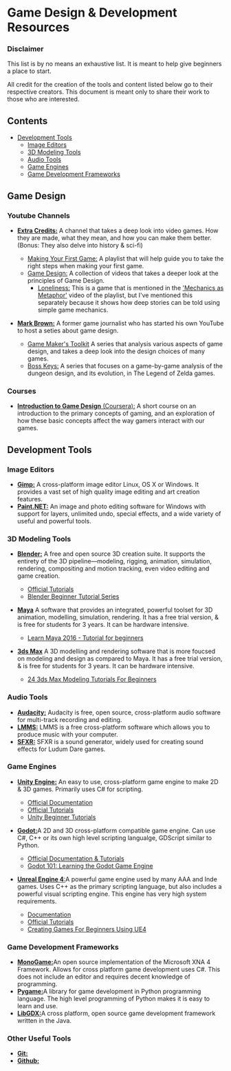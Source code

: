 # Game Design & Development Resources

### Disclaimer

This list is by no means an exhaustive list. It is meant to help give beginners a place to start.

All credit for the creation of the tools and content listed below go to their respective creators. This document is meant only to share their work to those who are interested.
## Contents
* [Development Tools](#development-tools)
    + [Image Editors](#image-editors)
    + [3D Modeling Tools](#3d-modeling-tools)
    + [Audio Tools](#audio-tools)
    + [Game Engines](#game-engines)
    + [Game Development Frameworks](#game-development-frameworks)

## Game Design

### Youtube Channels
* [**Extra Credits:**](https://www.youtube.com/channel/UCCODtTcd5M1JavPCOr_Uydg) A channel that takes a deep look into video games. How they are made, what they mean, and how you can make them better. (Bonus: They also delve into history & sci-fi)
    + [Making Your First Game:](https://www.youtube.com/watch?v=z06QR-tz1_o&list=PLhyKYa0YJ_5C6QC36h5eApOyXtx98ehGi) A playlist that will help guide you to take the right steps when making your first game.
    + [Game Design:](https://www.youtube.com/watch?v=e31OSVZF77w&list=PLhyKYa0YJ_5BkTruCmaBBZ8z6cP9KzPiX&index=2) A collection of videos that takes a deeper look at the principles of Game Design.
      + [Loneliness:](http://www.necessarygames.com/my-games/loneliness/flash) This is a game that is mentioned in the ['Mechanics as Metaphor'](https://www.youtube.com/watch?v=4QwcI4iQt2Y&index=86&list=PLhyKYa0YJ_5BkTruCmaBBZ8z6cP9KzPiX) video of the playlist, but I've mentioned this separately because it shows how deep stories can be told using simple game mechanics.

* [**Mark Brown:**](https://www.youtube.com/channel/UCqJ-Xo29CKyLTjn6z2XwYAw) A former game journalist who has started his own YouTube to host a seties about game design.
    + [Game Maker's Toolkit](https://www.youtube.com/playlist?list=PLc38fcMFcV_s7Lf6xbeRfWYRt7-Vmi_X9) A series that analysis various aspects of game design, and takes a deep look into the design choices of many games.
    + [Boss Keys:](https://www.youtube.com/watch?v=ouO1R6vFDBo&index=1&list=PLc38fcMFcV_ul4D6OChdWhsNsYY3NA5B2&t=0s) A series that focuses on a game-by-game analysis of the dungeon design, and its evolution, in The Legend of Zelda games.

### Courses
* [**Introduction to Game Design** (Coursera):](https://www.coursera.org/learn/game-design) A short course on an introduction to the primary concepts of gaming, and an exploration of how these basic concepts affect the way gamers interact with our games.

## Development Tools

### Image Editors
* [**Gimp:**](https://www.gimp.org/) A cross-platform image editor Linux, OS X or Windows. It provides a vast set of high quality image editing and art creation features.
* [**Paint.NET:**](https://www.getpaint.net/) An image and photo editing software for Windows with support for layers, unlimited undo, special effects, and a wide variety of useful and powerful tools.

### 3D Modeling Tools

* [**Blender:**](https://www.blender.org/) A free and open source 3D creation suite. It supports the entirety of the 3D pipeline—modeling, rigging, animation, simulation, rendering, compositing and motion tracking, even video editing and game creation.
    * [Official Tutorials](https://www.blender.org/support/tutorials/)
    * [Blender Beginner Tutorial Series](https://www.youtube.com/watch?v=JYj6e-72RDs&index=2&list=PLjEaoINr3zgHs8uzT3yqe4iHGfkCmMJ0P)
* [**Maya**](https://www.autodesk.com/education/free-software/maya) A software that provides an integrated, powerful toolset for 3D animation, modelling, simulation, rendering. It has a free trial version, & is free for students for 3 years. It can be hardware intensive.
    * [Learn Maya 2016 - Tutorial for beginners](https://www.youtube.com/watch?v=5eyKVWkrzts&list=PLsPHRLf6UN4n778LjMnKVG1nw_PX8Lhja)
  
* [**3ds Max**](https://www.autodesk.com/education/free-software/3ds-max) A 3D modelling and rendering software that is more foucsed on modeling and design as compared to Maya. It has a free trial version, & is free for students for 3 years. It can be hardware intensive.
    * [24 3ds Max Modeling Tutorials For Beginners](http://www.tutorialboneyard.com/3ds-max-modeling-beginner-tutorials/)

### Audio Tools
* [**Audacity:**](http://www.audacityteam.org/) Audacity is free, open source, cross-platform audio software for multi-track recording and editing.
* [**LMMS:**](http://lmms.sourceforge.net/) LMMS is a free cross-platform software which allows you to produce music with your computer.
* [**SFXR:**](http://www.drpetter.se/project_sfxr.html) SFXR is a sound generator, widely used for creating sound effects for Ludum Dare games.

### Game Engines
* [**Unity Engine:**](https://unity3d.com) An easy to use, cross-platform game engine to make 2D & 3D games. Primarily uses C# for scripting.
  * [Official Documentation](https://docs.unity3d.com/Manual/index.html)
  * [Official Tutorials](https://unity3d.com/learn/tutorials)
  * [Unity Beginner Tutorials](https://www.youtube.com/watch?v=IlKaB1etrik&list=PLPV2KyIb3jR5QFsefuO2RlAgWEz6EvVi6&index=2)

* [**Godot:**](https://godotengine.org/)A 2D and 3D cross-platform compatible game engine. Can use C#, C++ or its own high level scripting langualge, GDScript similar to Python.
  * [Official Documentation & Tutorials](http://docs.godotengine.org/en/3.0/index.html)
  * [Godot 101: Learning the Godot Game Engine](https://www.youtube.com/watch?v=gHA4M2cqWb0&list=PLsk-HSGFjnaFISfGRTXxp65FXOa9UkYc5)

* [**Unreal Engine 4**:](https://www.unrealengine.com/en-US/what-is-unreal-engine-4)A powerful game engine used by many AAA and Inde games. Uses C++ as the primary scripting language, but also includes a powerful visual scripting engine. This engine has very high system requirements.
  * [Documentation](https://docs.unrealengine.com/en-us/)
  * [Official Tutorials](https://docs.unrealengine.com/en-us/Videos)
  * [Creating Games For Beginners Using UE4](https://www.youtube.com/watch?v=1M3S3eiJK5I&list=PLL0cLF8gjBpqDdMoeid6Vl5roMl6xJQGC)


### Game Development Frameworks
* [**MonoGame:**](http://www.monogame.net)An open source implementation of the Microsoft XNA 4 Framework. Allows for cross platform game development uses C#. This does not include an editor and requires decent knowledge of programming.
* [**Pygame:**](https://www.pygame.org)A library for game development in Python programming language. The high level programming of Python makes it is easy to learn and use.
*  [**LibGDX:**](https://libgdx.badlogicgames.com/)A cross platform, open source game development framework written in the Java.

### Other Useful Tools
*  [**Git:**]()
*  [**Github:**]()

